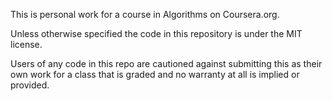 This is personal work for a course in Algorithms on Coursera.org.  

Unless otherwise specified the code in this repository is under the MIT license.

Users of any code in this repo are cautioned against submitting this as their own work
for a class that is graded and no warranty at all is implied or provided.
